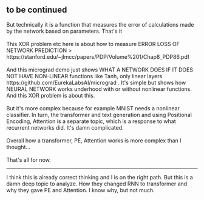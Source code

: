 <h2>to be continued</h2>
But technically it is a function that measures the error of calculations made by the network based on parameters. That's it
<br /><br />
This XOR problem etc here is about how to measure ERROR LOSS OF NETWORK PREDICTION > https://stanford.edu/~jlmcc/papers/PDP/Volume%201/Chap8_PDP86.pdf
<br /><br />
And this micrograd demo just shows WHAT A NETWORK DOES IF IT DOES NOT HAVE NON-LINEAR functions like Tanh, only linear layers https://github.com/EurekaLabsAI/micrograd . It's
simple but shows how NEURAL NETWORK works underhood with or without nonlinear functions. And this XOR problem is about this.
<br /><br />
But it's more complex because for example MNIST needs a nonlinear classifier. In turn, the transformer and text generation and using Positional Encoding,
Attention is a separate topic, which is a response to what recurrent networks did. It's damn complicated.
<br /><br />
Overall how a transformer, PE, Attention works is more complex than I thought... 
<br /><br />
That's all for now.
<hr>
I think this is already correct thinking and I is on the right path. But this is a damn deep topic to analyze. How they changed RNN to transformer and why they gave PE and Attention. I know why, but not much.
